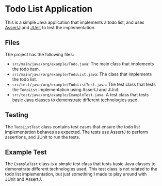 # Todo List Application

This is a simple Java application that implements a todo list, and uses [AssertJ](https://assertj.github.io/doc/) and [JUnit](https://junit.org/junit5/) to test the implementation.

## Files

The project has the following files:

- `src/main/java/org/example/Todo.java`: The main class that implements the todo item.
- `src/main/java/org/example/TodoList.java`: The class that implements the todo list.
- `src/test/java/org/example/TodoListTest.java`: The test class that tests the `TodoList` implementation using AssertJ and JUnit.
- `src/test/java/org/example/ExampleTest.java`: A test class that tests basic Java classes to demonstrate different technologies used.

## Testing

The `TodoListTest` class contains test cases that ensure the todo list implementation behaves as expected. The tests use AssertJ to perform assertions, and JUnit to run the tests.

## Example Test

The `ExampleTest` class is a simple test class that tests basic Java classes to demonstrate different technologies used. This test class is not related to the todo list implementation, but just something I made to play around with JUnit and AssertJ.
